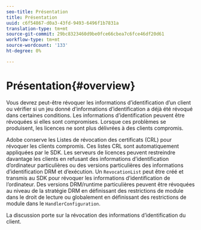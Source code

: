 ```yaml
---
seo-title: Présentation
title: Présentation
uuid: c6f54867-d0a3-43fd-9493-6496f1b7831a
translation-type: tm+mt
source-git-commit: 29bc8323460d9be0fce66cbea7c6fce46df20d61
workflow-type: tm+mt
source-wordcount: '133'
ht-degree: 0%

---
```



# Présentation{#overview}

Vous devrez peut-être révoquer les informations d’identification d’un client ou vérifier si un jeu donné d’informations d’identification a déjà été révoqué dans certaines conditions. Les informations d’identification peuvent être révoquées si elles sont compromises. Lorsque ces problèmes se produisent, les licences ne sont plus délivrées à des clients compromis.

Adobe conserve les Listes de révocation des certificats (CRL) pour révoquer les clients compromis. Ces listes CRL sont automatiquement appliquées par le SDK. Les serveurs de licences peuvent restreindre davantage les clients en refusant des informations d’identification d’ordinateur particulières ou des versions particulières des informations d’identification DRM et d’exécution. Un `RevocationList` peut être créé et transmis au SDK pour révoquer les informations d’identification de l’ordinateur. Des versions DRM/runtime particulières peuvent être révoquées au niveau de la stratégie DRM en définissant des restrictions de module dans le droit de lecture ou globalement en définissant des restrictions de module dans le `HandlerConfiguration`.

La discussion porte sur la révocation des informations d’identification du client.
